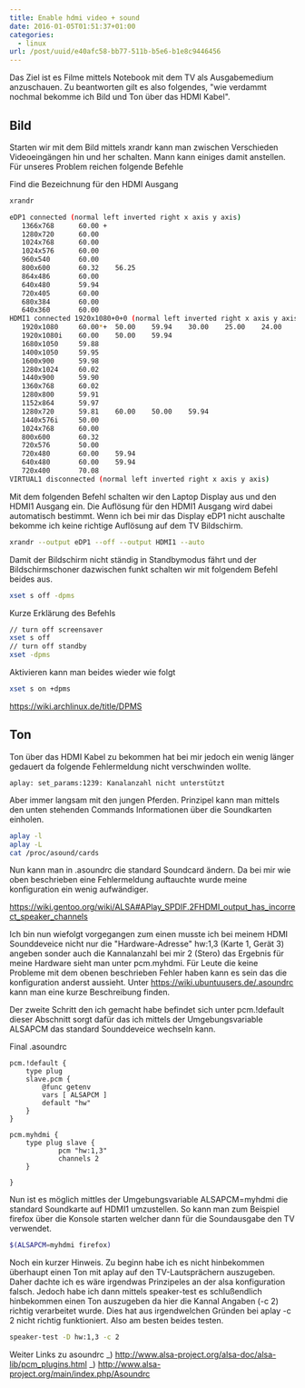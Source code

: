 ```yaml
---
title: Enable hdmi video + sound
date: 2016-01-05T01:51:37+01:00
categories:
  - linux
url: /post/uuid/e40afc58-bb77-511b-b5e6-b1e8c9446456
---
```


Das Ziel ist es Filme mittels Notebook mit dem TV als Ausgabemedium anzuschauen.
Zu beantworten gilt es also folgendes, "wie verdammt nochmal bekomme ich Bild und Ton über das HDMI Kabel".

## Bild

Starten wir mit dem Bild mittels xrandr kann man zwischen Verschieden Videoeingängen hin und her schalten. Mann kann einiges damit anstellen. Für unseres Problem reichen folgende Befehle

Find die Bezeichnung für den HDMI Ausgang

```bash
xrandr

eDP1 connected (normal left inverted right x axis y axis)
   1366x768      60.00 +
   1280x720      60.00
   1024x768      60.00
   1024x576      60.00
   960x540       60.00
   800x600       60.32    56.25
   864x486       60.00
   640x480       59.94
   720x405       60.00
   680x384       60.00
   640x360       60.00
HDMI1 connected 1920x1080+0+0 (normal left inverted right x axis y axis) 160mm x 90mm
   1920x1080     60.00*+  50.00    59.94    30.00    25.00    24.00    29.97    23.98
   1920x1080i    60.00    50.00    59.94
   1680x1050     59.88
   1400x1050     59.95
   1600x900      59.98
   1280x1024     60.02
   1440x900      59.90
   1360x768      60.02
   1280x800      59.91
   1152x864      59.97
   1280x720      59.81    60.00    50.00    59.94
   1440x576i     50.00
   1024x768      60.00
   800x600       60.32
   720x576       50.00
   720x480       60.00    59.94
   640x480       60.00    59.94
   720x400       70.08
VIRTUAL1 disconnected (normal left inverted right x axis y axis)
```

Mit dem folgenden Befehl schalten wir den Laptop Display aus und den HDMI1 Ausgang ein. Die Auflösung für den HDMI1 Ausgang wird dabei automatisch bestimmt. Wenn ich bei mir das Display eDP1 nicht auschalte bekomme ich keine richtige Auflösung auf dem TV Bildschirm.

```bash
xrandr --output eDP1 --off --output HDMI1 --auto
```

Damit der Bildschirm nicht ständig in Standbymodus fährt und der Bildschirmschoner dazwischen funkt schalten wir mit folgendem Befehl beides aus.

```bash
xset s off -dpms
```

Kurze Erklärung des Befehls

```bash
// turn off screensaver
xset s off
// turn off standby
xset -dpms
```

Aktivieren kann man beides wieder wie folgt

```bash
xset s on +dpms
```

https://wiki.archlinux.de/title/DPMS

## Ton

Ton über das HDMI Kabel zu bekommen hat bei mir jedoch ein wenig länger gedauert da folgende Fehlermeldung nicht verschwinden wollte.

```
aplay: set_params:1239: Kanalanzahl nicht unterstützt
```

Aber immer langsam mit den jungen Pferden. Prinzipel kann man mittels den unten stehenden Commands Informationen über die Soundkarten einholen.

```bash
aplay -l
aplay -L
cat /proc/asound/cards
```

Nun kann man in .asoundrc die standard Soundcard ändern. Da bei mir wie oben beschrieben eine Fehlermeldung auftauchte wurde meine konfiguration ein wenig aufwändiger.

https://wiki.gentoo.org/wiki/ALSA#APlay_SPDIF.2FHDMI_output_has_incorrect_speaker_channels

Ich bin nun wiefolgt vorgegangen zum einen musste ich bei meinem HDMI Sounddeveice nicht nur die "Hardware-Adresse" hw:1,3 (Karte 1, Gerät 3) angeben sonder auch die Kannalanzahl bei mir 2 (Stero) das Ergebnis für meine Hardware sieht man unter pcm.myhdmi. Für Leute die keine Probleme mit dem obenen beschrieben Fehler haben kann es sein das die konfiguration anderst aussieht. Unter https://wiki.ubuntuusers.de/.asoundrc kann man eine kurze Beschreibung finden.

Der zweite Schritt den ich gemacht habe befindet sich unter pcm.!default dieser Abschnitt sorgt dafür das ich mittels der Umgebungsvariable ALSAPCM das standard Sounddeveice wechseln kann.

Final .asoundrc

```
pcm.!default {
    type plug
    slave.pcm {
        @func getenv
        vars [ ALSAPCM ]
        default "hw"
    }
}

pcm.myhdmi {
	type plug slave {
    		pcm "hw:1,3"
    		channels 2
	}

}
```

Nun ist es möglich mittles der Umgebungsvariable ALSAPCM=myhdmi die standard Soundkarte auf HDMI1 umzustellen. So kann man zum Beispiel firefox über die Konsole starten welcher dann für die Soundausgabe den TV verwendet.

```bash
$(ALSAPCM=myhdmi firefox)
```

Noch ein kurzer Hinweis. Zu beginn habe ich es nicht hinbekommen überhaupt einen Ton mit aplay auf den TV-Lautsprächern auszugeben. Daher dachte ich es wäre irgendwas Prinzipeles an der alsa konfiguration falsch. Jedoch habe ich dann mittels speaker-test es schlußendlich hinbekommen einen Ton auszugeben da hier die Kannal Angaben (-c 2) richtig verarbeitet wurde. Dies hat aus irgendwelchen Gründen bei aplay -c 2 nicht richtig funktioniert. Also am besten beides testen.

```bash
speaker-test -D hw:1,3 -c 2
```

Weiter Links zu asoundrc
_) http://www.alsa-project.org/alsa-doc/alsa-lib/pcm_plugins.html
_) http://www.alsa-project.org/main/index.php/Asoundrc

